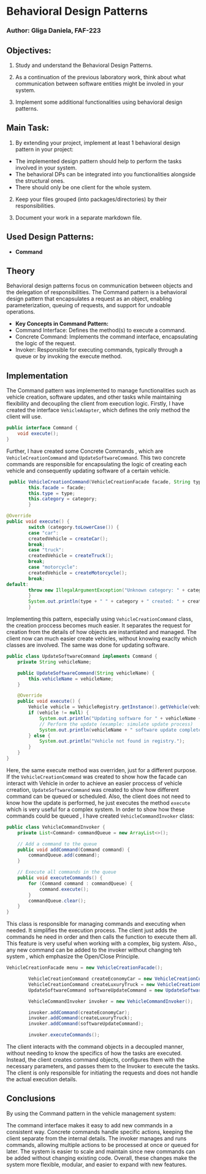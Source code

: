 # Behavioral Design Patterns


### Author: Gliga Daniela, FAF-223


## Objectives:
1. Study and understand the Behavioral Design Patterns.

2. As a continuation of the previous laboratory work, think about what communication between software entities might be involed in your system.

3. Implement some additional functionalities using behavioral design patterns.


## Main Task:
1. By extending your project, implement at least 1 behavioral design pattern in your project:

- The implemented design pattern should help to perform the tasks involved in your system.
- The behavioral DPs can be integrated into you functionalities alongside the structural ones.
- There should only be one client for the whole system.

2. Keep your files grouped (into packages/directories) by their responsibilities.

3. Document your work in a separate markdown file.


## Used Design Patterns:
- **Command**


## Theory
Behavioral design patterns focus on communication between objects and the delegation of responsibilities.
The Command pattern is a behavioral design pattern that encapsulates a request as an object, enabling parameterization, queuing of requests, and support for undoable operations.
- **Key Concepts in Command Pattern:**
- Command Interface: Defines the method(s) to execute a command.
- Concrete Command: Implements the command interface, encapsulating the logic of the request.
- Invoker: Responsible for executing commands, typically through a queue or by invoking the execute method.

## Implementation
The Command pattern was implemented to manage functionalities such as vehicle creation, software updates, and other tasks while maintaining flexibility and decoupling the client from execution logic.
Firstly, I have created the interface `VehicleAdapter`, which defines the only method the client will use.
```java
public interface Command {
    void execute();
}
```
Further, I have created some Concrete Commands , which are `VehicleCreationCommand` and `UpdateSoftwareCommand`.
This two concrete commands are responsible for encapsulating the logic of creating each vehicle and consequently updating software of a certain vehicle.
```java
 public VehicleCreationCommand(VehicleCreationFacade facade, String type, String category) {
        this.facade = facade;
        this.type = type;
        this.category = category;
        }

@Override
public void execute() {
        switch (category.toLowerCase()) {
        case "car":
        createdVehicle = createCar();
        break;
        case "truck":
        createdVehicle = createTruck();
        break;
        case "motorcycle":
        createdVehicle = createMotorcycle();
        break;
default:
        throw new IllegalArgumentException("Unknown category: " + category);
        }
        System.out.println(type + " " + category + " created: " + createdVehicle);
        }
```     
Implementing this pattern, especially using `VehicleCreationCommand` class, the creation proccess becomes much easier.
It separates the request for creation from the details of how objects are instantiated and managed.
The client now can much easier create vehicles, without knowing exaclty which classes are involved.
The same was done for updating software.
```java
public class UpdateSoftwareCommand implements Command {
    private String vehicleName;

    public UpdateSoftwareCommand(String vehicleName) {
        this.vehicleName = vehicleName;
    }

    @Override
    public void execute() {
        Vehicle vehicle = VehicleRegistry.getInstance().getVehicle(vehicleName);
        if (vehicle != null) {
            System.out.println("Updating software for " + vehicleName + ".");
            // Perform the update (example: simulate update process)
            System.out.println(vehicleName + " software update complete.");
        } else {
            System.out.println("Vehicle not found in registry.");
        }
    }
}
```
Here, the same execute method was overriden, just for a different purpose.
If the `VehicleCreationCommand` was created to show how the facade can interact with Vehicle in order to achieve an easier proccess of vehicle crreation,
`UpdateSoftwareCommand` was created to show how different command can be queued or scheduled.
Also, the client does not need to know how the update is performed, he just executes the method `execute` which is very useful for a complex system.
In order to show how these commands could be queued , I have created `VehicleCommandInvoker` class:
```java
public class VehicleCommandInvoker {
    private List<Command> commandQueue = new ArrayList<>();

    // Add a command to the queue
    public void addCommand(Command command) {
        commandQueue.add(command);
    }

    // Execute all commands in the queue
    public void executeCommands() {
        for (Command command : commandQueue) {
            command.execute();
        }
        commandQueue.clear(); 
    }
}
```
This class is responsible for managing commands and executing when needed. It simplifies the execution process.
The client just adds the commands he need in order and then calls the function to execute them all.
This feature is very useful when working with a complex, big system. Also., any new command can be added to the invoker without changing teh system , which emphasize the Open/Close Principle.

```java
VehicleCreationFacade menu = new VehicleCreationFacade();

        VehicleCreationCommand createEconomyCar = new VehicleCreationCommand(menu, "economy", "car");
        VehicleCreationCommand createLuxuryTruck = new VehicleCreationCommand(menu, "luxury", "truck");
        UpdateSoftwareCommand softwareUpdateCommand = new UpdateSoftwareCommand("Toyota Corolla");

        VehicleCommandInvoker invoker = new VehicleCommandInvoker();

        invoker.addCommand(createEconomyCar);
        invoker.addCommand(createLuxuryTruck);
        invoker.addCommand(softwareUpdateCommand);

        invoker.executeCommands();
   ```



The client interacts with the command objects in a decoupled manner, without needing to know the specifics of how the tasks are executed. 
Instead, the client creates command objects, configures them with the necessary parameters, and passes them to the Invoker to execute the tasks. 
The client is only responsible for initiating the requests and does not handle the actual execution details.

## Conclusions

By using the Command pattern in the vehicle management system:

The command interface makes it easy to add new commands in a consistent way.
Concrete commands handle specific actions, keeping the client separate from the internal details.
The invoker manages and runs commands, allowing multiple actions to be processed at once or queued for later.
The system is easier to scale and maintain since new commands can be added without changing existing code.
Overall, these changes make the system more flexible, modular, and easier to expand with new features.